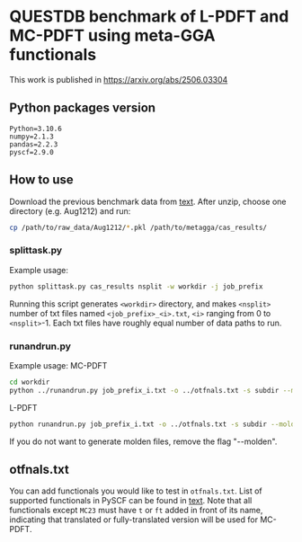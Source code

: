 # QUESTDB benchmark of L-PDFT and MC-PDFT using meta-GGA functionals
This work is published in https://arxiv.org/abs/2506.03304

## Python packages version
    Python=3.10.6
    numpy=2.1.3
    pandas=2.2.3
    pyscf=2.9.0

## How to use
Download the previous benchmark data from [text](https://zenodo.org/records/6644169).
After unzip, choose one directory (e.g. Aug1212) and run:
```sh
cp /path/to/raw_data/Aug1212/*.pkl /path/to/metagga/cas_results/
```

### splittask.py
Example usage: 
```sh
python splittask.py cas_results nsplit -w workdir -j job_prefix
```
Running this script generates `<workdir>` directory, and makes `<nsplit>` number of txt files named `<job_prefix>_<i>.txt`, `<i>` ranging from 0 to `<nsplit>`-1.
Each txt files have roughly equal number of data paths to run.

### runandrun.py
Example usage:
MC-PDFT
```sh
cd workdir
python ../runandrun.py job_prefix_i.txt -o ../otfnals.txt -s subdir --molden
```
L-PDFT
```sh
python runandrun.py job_prefix_i.txt -o ../otfnals.txt -s subdir --molden --linear
```
If you do not want to generate molden files, remove the flag "--molden".

## otfnals.txt
You can add functionals you would like to test in `otfnals.txt`. List of supported functionals in PySCF can be found in [text](https://github.com/pyscf/pyscf/blob/master/pyscf/dft/libxc_funcs.txt).
Note that all functionals except `MC23` must have `t` or `ft` added in front of its name, indicating that translated or fully-translated version will be used for MC-PDFT.